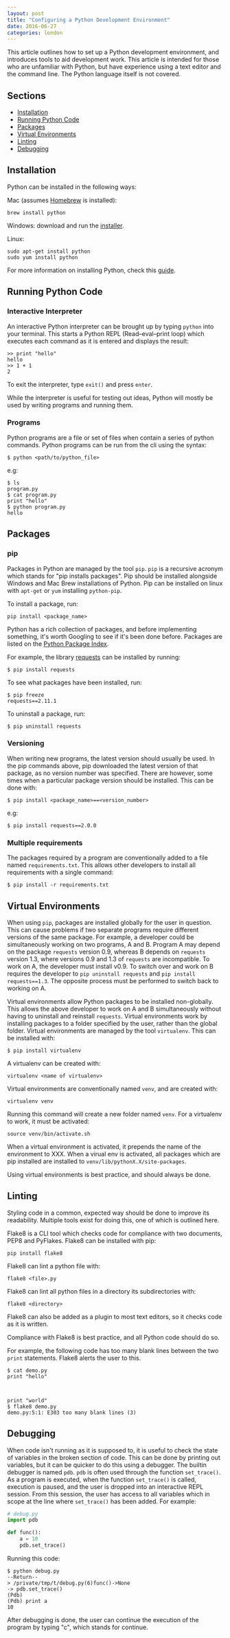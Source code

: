 ```yaml
---
layout: post
title: "Configuring a Python Development Environment"
date: 2016-06-27
categories: london
---
```


This article outlines how to set up a Python development environment, and introduces tools to aid development work. This article is intended for those who are unfamiliar with Python, but have experience using a text editor and the command line. The Python language itself is not covered.


## Sections

- [Installation](#installation)
- [Running Python Code](#running-python-code)
- [Packages](#packages)
- [Virtual Environments](#virtual-environments)
- [Linting](#linting)
- [Debugging](#debugging)


## Installation

Python can be installed in the following ways:

Mac (assumes [Homebrew](http://brew.sh/) is installed):

~~~
brew install python
~~~

Windows: download and run the [installer](https://www.python.org/downloads/).

Linux:

~~~
sudo apt-get install python
sudo yum install python
~~~

For more information on installing Python, check this [guide](http://docs.python-guide.org/en/latest/starting/installation/).


## Running Python Code

### Interactive Interpreter

An interactive Python interpreter can be brought up by typing `python` into your terminal. This starts a Python REPL (Read–eval–print loop) which executes each command as it is entered and displays the result:

~~~
>> print "hello"
hello
>> 1 + 1
2
~~~

To exit the interpreter, type `exit()` and press `enter`.

While the interpreter is useful for testing out ideas, Python will mostly be used by writing programs and running them.


### Programs

Python programs are a file or set of files when contain a series of python commands. Python programs can be run from the cli using the syntax:

~~~
$ python <path/to/python_file>
~~~

e.g:

~~~
$ ls
program.py
$ cat program.py
print "hello"
$ python program.py
hello
~~~

## Packages

### pip

Packages in Python are managed by the tool `pip`. `pip` is a recursive acronym which stands for "pip installs packages". Pip should be installed alongside Windows and Mac Brew installations of Python. Pip can be installed on linux with `apt-get` or `yum` installing `python-pip`.

To install a package, run:

~~~
pip install <package_name>
~~~

Python has a rich collection of packages, and before implementing something, it's worth Googling to see if it's been done before. Packages are listed on the [Python Package Index](https://pypi.org/).

For example, the library [requests](http://docs.python-requests.org/en/master/) can be installed by running:

~~~
$ pip install requests
~~~

To see what packages have been installed, run:

~~~
$ pip freeze
requests==2.11.1
~~~

To uninstall a package, run:

~~~
$ pip uninstall requests
~~~

### Versioning

When writing new programs, the latest version should usually be used. In the pip commands above, pip downloaded the latest version of that package, as no version number was specified. There are however, some times when a particular package version should be installed. This can be done with:

~~~
$ pip install <package_name>==<version_number>
~~~

e.g:

~~~
$ pip install requests==2.0.0
~~~


### Multiple requirements

The packages required by a program are conventionally added to a file named `requirements.txt`. This allows other developers to install all requirements with a single command:

~~~
$ pip install -r requirements.txt
~~~


## Virtual Environments

When using `pip`, packages are installed globally for the user in question. This can cause problems if two separate programs require different versions of the same package. For example, a developer could be simultaneously working on two programs, A and B. Program A may depend on the package `requests` version 0.9, whereas B depends on `requests` version 1.3, where versions 0.9 and 1.3 of `requests` are incompatible. To work on A, the developer must install v0.9. To switch over and work on B requires the developer to `pip uninstall requests` and `pip install requests==1.3`. The opposite process must be performed to switch back to working on A.

Virtual environments allow Python packages to be installed non-globally. This allows the above developer to work on A and B simultaneously without having to uninstall and reinstall `requests`. Virtual environments work by installing packages to a folder specified by the user, rather than the global folder. Virtual environments are managed by the tool `virtualenv`. This can be installed with:

~~~
$ pip install virtualenv
~~~

A virtualenv can be created with:

~~~
virtualenv <name of virtualenv>
~~~

Virtual environments are conventionally named `venv`, and are created with:

~~~
virtualenv venv
~~~

Running this command will create a new folder named `venv`. For a virtualenv to work, it must be activated:

~~~
source venv/bin/activate.sh
~~~

When a virtual environment is activated, it prepends the name of the environment to XXX. When a virual env is activated, all packages which are pip installed are installed to `venv/lib/pythonX.X/site-packages`.

Using virtual environments is best practice, and should always be done.


## Linting

Styling code in a common, expected way should be done to improve its readability. Multiple tools exist for doing this, one of which is outlined here.

Flake8 is a CLI tool which checks code for compliance with two documents, PEP8 and PyFlakes. Flake8 can be installed with pip:

~~~
pip install flake8
~~~

Flake8 can lint a python file with:

~~~
flake8 <file>.py
~~~

Flake8 can lint all python files in a directory its subdirectories with:

~~~
flake8 <directory>
~~~

Flake8 can also be added as a plugin to most text editors, so it checks code as it is written.

Compliance with Flake8 is best practice, and all Python code should do so.

For example, the following code has too many blank lines between the two `print` statements. Flake8 alerts the user to this.

~~~
$ cat demo.py
print "hello"



print "world"
$ flake8 demo.py
demo.py:5:1: E303 too many blank lines (3)
~~~


## Debugging

When code isn't running as it is supposed to, it is useful to check the state of variables in the broken section of code. This can be done by printing out variables, but it can be quicker to do this using a debugger. The builtin debugger is named `pdb`. `pdb` is often used through the function `set_trace()`. As a program is executed, when the function `set_trace()` is called, execution is paused, and the user is dropped into an interactive REPL session. From this session, the user has access to all variables which in scope at the line where `set_trace()` has been added. For example:

~~~ python
# debug.py
import pdb

def func():
    a = 10
    pdb.set_trace()
~~~

Running this code:

~~~ shell
$ python debug.py
--Return--
> /private/tmp/t/debug.py(6)func()->None
-> pdb.set_trace()
(Pdb)
(Pdb) print a
10
~~~

After debugging is done, the user can continue the execution of the program by typing "c", which stands for continue.
